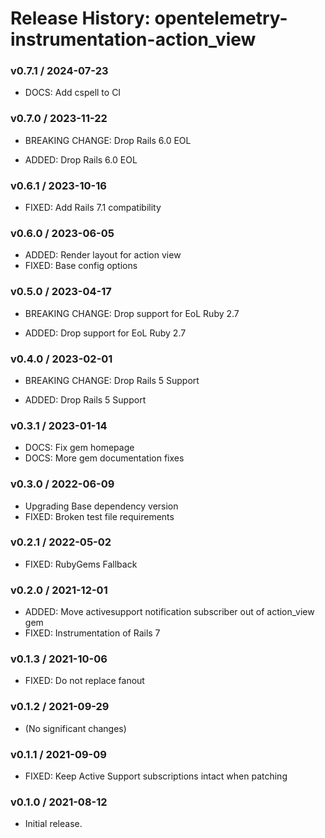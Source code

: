 # Release History: opentelemetry-instrumentation-action_view

### v0.7.1 / 2024-07-23

* DOCS: Add cspell to CI

### v0.7.0 / 2023-11-22

* BREAKING CHANGE: Drop Rails 6.0 EOL

* ADDED: Drop Rails 6.0 EOL

### v0.6.1 / 2023-10-16

* FIXED: Add Rails 7.1 compatibility

### v0.6.0 / 2023-06-05

* ADDED: Render layout for action view
* FIXED: Base config options

### v0.5.0 / 2023-04-17

* BREAKING CHANGE: Drop support for EoL Ruby 2.7

* ADDED: Drop support for EoL Ruby 2.7

### v0.4.0 / 2023-02-01

* BREAKING CHANGE: Drop Rails 5 Support

* ADDED: Drop Rails 5 Support

### v0.3.1 / 2023-01-14

* DOCS: Fix gem homepage
* DOCS: More gem documentation fixes

### v0.3.0 / 2022-06-09

* Upgrading Base dependency version
* FIXED: Broken test file requirements

### v0.2.1 / 2022-05-02

* FIXED: RubyGems Fallback

### v0.2.0 / 2021-12-01

* ADDED: Move activesupport notification subscriber out of action_view gem
* FIXED: Instrumentation of Rails 7

### v0.1.3 / 2021-10-06

* FIXED: Do not replace fanout

### v0.1.2 / 2021-09-29

* (No significant changes)

### v0.1.1 / 2021-09-09

* FIXED: Keep Active Support subscriptions intact when patching

### v0.1.0 / 2021-08-12

* Initial release.
